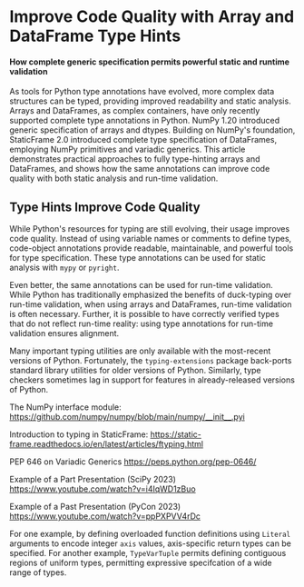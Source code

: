 

# Improve Code Quality with Array and DataFrame Type Hints

#### How complete generic specification permits powerful static and runtime validation

<!--
Type-Hinting Arrays and DataFrames for Static Analysis and Runtime Validation
How Type Annotations of Arrays and DataFrames Improve Code
Type-Hinting Generic Arrays and DataFrames
How Type-Hinting Arrays and DataFrames Improve Your Code
-->

As tools for Python type annotations have evolved, more complex data structures can be typed, providing improved readability and static analysis. Arrays and DataFrames, as complex containers, have only recently supported complete type annotations in Python. NumPy 1.20 introduced generic specification of arrays and dtypes. Building on NumPy's foundation, StaticFrame 2.0 introduced complete type specification of DataFrames, employing NumPy primitives and variadic generics. This article demonstrates practical approaches to fully type-hinting arrays and DataFrames, and shows how the same annotations can improve code quality with both static analysis and run-time validation.


## Type Hints Improve Code Quality

While Python's resources for typing are still evolving, their usage improves code quality. Instead of using variable names or comments to define types, code-object annotations provide readable, maintainable, and powerful tools for type specification. These type annotations can be used for static analysis with `mypy` or `pyright`.

Even better, the same annotations can be used for run-time validation. While Python has traditionally emphasized the benefits of duck-typing over run-time validation, when using arrays and DataFrames, run-time validation is often necessary. Further, it is possible to have correctly verified types that do not reflect run-time reality: using type annotations for run-time validation ensures alignment.

Many important typing utilities are only available with the most-recent versions of Python. Fortunately, the `typing-extensions` package back-ports standard library utilities for older versions of Python. Similarly, type checkers sometimes lag in support for features in already-released versions of Python.








The NumPy interface module:
https://github.com/numpy/numpy/blob/main/numpy/__init__.pyi

Introduction to typing in StaticFrame:
https://static-frame.readthedocs.io/en/latest/articles/ftyping.html

PEP 646 on Variadic Generics
https://peps.python.org/pep-0646/

Example of a Part Presentation (SciPy 2023)
https://www.youtube.com/watch?v=i4IqWD1zBuo

Example of a Past Presentation (PyCon 2023)
https://www.youtube.com/watch?v=ppPXPVV4rDc



For one example, by defining overloaded function definitions using `Literal` arguments to encode integer `axis` values, axis-specific return types can be specified. For another example, `TypeVarTuple` permits defining contiguous regions of uniform types, permitting expressive specifcation of a wide range of types.



